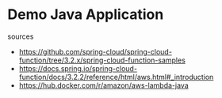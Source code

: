 # Demo Java Application

sources
- https://github.com/spring-cloud/spring-cloud-function/tree/3.2.x/spring-cloud-function-samples
- https://docs.spring.io/spring-cloud-function/docs/3.2.2/reference/html/aws.html#_introduction
- https://hub.docker.com/r/amazon/aws-lambda-java